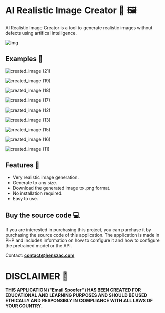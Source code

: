# AI Realistic Image Creator 🤖 🖼️

AI Realistic Image Creator is a tool to generate realistic images without defects using artifical intelligence.

![img](https://github.com/henszac/AI-Realistic-Image-Creator/assets/166815874/44475c1b-fc81-453e-9f4c-ca7694571b12)

## Examples 🧪

![created_image (21)](https://github.com/henszac/AI-Realistic-Image-Creator-PHP/assets/166815874/5a30ded2-9aee-49ec-8a70-811bddc38db3)

![created_image (19)](https://github.com/henszac/AI-Realistic-Image-Creator-PHP/assets/166815874/989912a6-c35c-4eb1-8e55-d7b7b022616e)

![created_image (18)](https://github.com/henszac/AI-Realistic-Image-Creator-PHP/assets/166815874/4b54b8bc-8225-4288-8e65-cfa96c95c436)

![created_image (17)](https://github.com/henszac/AI-Realistic-Image-Creator-PHP/assets/166815874/677ce86b-1cc3-47d3-8b40-732a01905a6e)

![created_image (12)](https://github.com/henszac/AI-Realistic-Image-Creator-PHP/assets/166815874/eb425eee-5663-47fb-b371-bdd5135417dc)

![created_image (13)](https://github.com/henszac/AI-Realistic-Image-Creator-PHP/assets/166815874/14f46ecd-0ef4-42e9-b7c6-8ffd351f390d)

![created_image (15)](https://github.com/henszac/AI-Realistic-Image-Creator-PHP/assets/166815874/5d98e1e0-d4fb-4a5f-91b1-f9666d00179b)

![created_image (16)](https://github.com/henszac/AI-Realistic-Image-Creator-PHP/assets/166815874/836ad5b5-65fb-41fb-9453-80e36ce96394)

![created_image (11)](https://github.com/henszac/AI-Realistic-Image-Creator-PHP/assets/166815874/2ddaf79c-b1b3-4f7c-a935-f667a5d1d538)

## Features 🚀

+ Very realistic image generation.
+ Generate to any size.
+ Download the generated image to .png format.
+ No installation required.
+ Easy to use.

 ## Buy the source code 💻

If you are interested in purchasing this project, you can purchase it by purchasing the source code of this application. The application is made in PHP and includes information on how to configure it and how to configure the pretrained model or the API.

Contact: **contact@henszac.com**

# DISCLAIMER 📜

**THIS APPLICATION ("Email Spoofer") HAS BEEN CREATED FOR EDUCATIONAL AND LEARNING PURPOSES AND SHOULD BE USED ETHICALLY AND RESPONSIBLY IN COMPLIANCE WITH ALL LAWS OF YOUR COUNTRY.**
